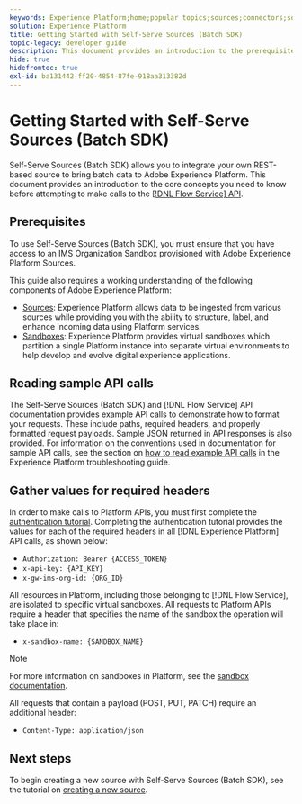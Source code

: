 ```yaml
---
keywords: Experience Platform;home;popular topics;sources;connectors;source connectors;sources sdk;sdk;SDK
solution: Experience Platform
title: Getting Started with Self-Serve Sources (Batch SDK)
topic-legacy: developer guide
description: This document provides an introduction to the prerequisite information you need to know before attempting to create a new source using Self-Serve Sources (Batch SDK).
hide: true
hidefromtoc: true
exl-id: ba131442-ff20-4854-87fe-918aa313382d
---
```

# Getting Started with Self-Serve Sources (Batch SDK)

Self-Serve Sources (Batch SDK) allows you to integrate your own REST-based source to bring batch data to Adobe Experience Platform. This document provides an introduction to the core concepts you need to know before attempting to make calls to the [[!DNL Flow Service] API](https://www.adobe.io/apis/experienceplatform/home/api-reference.html#!acpdr/swagger-specs/flow-service.yaml).

## Prerequisites

To use Self-Serve Sources (Batch SDK), you must ensure that you have access to an IMS Organization Sandbox provisioned with Adobe Experience Platform Sources.

This guide also requires a working understanding of the following components of Adobe Experience Platform:

* [Sources](../../home.md): Experience Platform allows data to be ingested from various sources while providing you with the ability to structure, label, and enhance incoming data using Platform services.
* [Sandboxes](../../../sandboxes/home.md): Experience Platform provides virtual sandboxes which partition a single Platform instance into separate virtual environments to help develop and evolve digital experience applications.

## Reading sample API calls

The Self-Serve Sources (Batch SDK) and [!DNL Flow Service] API documentation provides example API calls to demonstrate how to format your requests. These include paths, required headers, and properly formatted request payloads. Sample JSON returned in API responses is also provided. For information on the conventions used in documentation for sample API calls, see the section on [how to read example API calls](../../../landing/troubleshooting.md#how-do-i-format-an-api-request) in the Experience Platform troubleshooting guide.

## Gather values for required headers

In order to make calls to Platform APIs, you must first complete the [authentication tutorial](https://www.adobe.com/go/platform-api-authentication-en). Completing the authentication tutorial provides the values for each of the required headers in all [!DNL Experience Platform] API calls, as shown below:

* `Authorization: Bearer {ACCESS_TOKEN}`
* `x-api-key: {API_KEY}`
* `x-gw-ims-org-id: {ORG_ID}`

All resources in Platform, including those belonging to [!DNL Flow Service], are isolated to specific virtual sandboxes. All requests to Platform APIs require a header that specifies the name of the sandbox the operation will take place in:

* `x-sandbox-name: {SANDBOX_NAME}`

>[!NOTE]
>
>For more information on sandboxes in Platform, see the [sandbox documentation](../../../sandboxes/home.md). 

All requests that contain a payload (POST, PUT, PATCH) require an additional header:

* `Content-Type: application/json`

## Next steps

To begin creating a new source with Self-Serve Sources (Batch SDK), see the tutorial on [creating a new source](./create.md).
